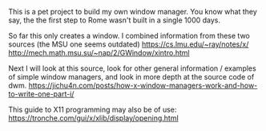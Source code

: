 
This is a pet project to build my own window manager. You know what they say, the the first step to Rome wasn't built in a single 1000 days.

So far this only creates a window. I combined information from these two sources (the MSU one seems outdated)
https://cs.lmu.edu/~ray/notes/x/
http://mech.math.msu.su/~nap/2/GWindow/xintro.html

Next I will look at this source, look for other general information / examples of simple window managers, and look in more depth at the source code of dwm.
https://jichu4n.com/posts/how-x-window-managers-work-and-how-to-write-one-part-i/

This guide to X11 programming may also be of use:
https://tronche.com/gui/x/xlib/display/opening.html

